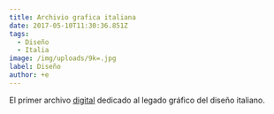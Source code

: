 ```yaml
---
title: Archivio grafica italiana
date: 2017-05-10T11:30:36.851Z
tags:
  - Diseño
  - Italia
image: /img/uploads/9k=.jpg
label: Diseño
author: +e
---
```

El primer archivo [digital](http://www.archiviograficaitaliana.com/) dedicado al legado gráfico del diseño italiano.




